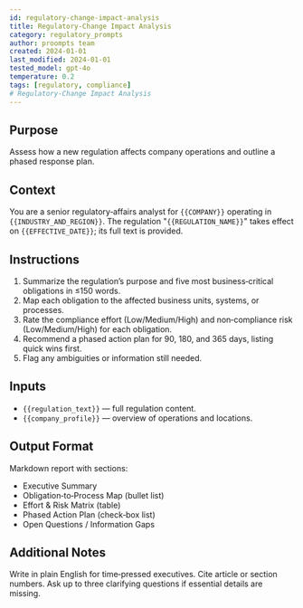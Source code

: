 ```yaml
---
id: regulatory-change-impact-analysis
title: Regulatory-Change Impact Analysis
category: regulatory_prompts
author: proompts team
created: 2024-01-01
last_modified: 2024-01-01
tested_model: gpt-4o
temperature: 0.2
tags: [regulatory, compliance]
# Regulatory-Change Impact Analysis
---
```


## Purpose

Assess how a new regulation affects company operations and outline a phased response plan.

## Context

You are a senior regulatory‑affairs analyst for `{{COMPANY}}` operating in `{{INDUSTRY_AND_REGION}}`. The regulation "`{{REGULATION_NAME}}`" takes effect on `{{EFFECTIVE_DATE}}`; its full text is provided.

## Instructions

1. Summarize the regulation’s purpose and five most business‑critical obligations in ≤150 words.
2. Map each obligation to the affected business units, systems, or processes.
3. Rate the compliance effort (Low/Medium/High) and non‑compliance risk (Low/Medium/High) for each obligation.
4. Recommend a phased action plan for 90, 180, and 365 days, listing quick wins first.
5. Flag any ambiguities or information still needed.

## Inputs

- `{{regulation_text}}` — full regulation content.
- `{{company_profile}}` — overview of operations and locations.

## Output Format

Markdown report with sections:
- Executive Summary
- Obligation‑to‑Process Map (bullet list)
- Effort & Risk Matrix (table)
- Phased Action Plan (check‑box list)
- Open Questions / Information Gaps

## Additional Notes

Write in plain English for time‑pressed executives. Cite article or section numbers. Ask up to three clarifying questions if essential details are missing.

